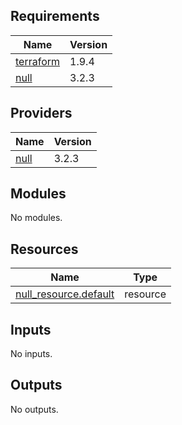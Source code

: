 <!-- BEGIN_TF_DOCS -->
## Requirements

| Name | Version |
|------|---------|
| <a name="requirement_terraform"></a> [terraform](#requirement\_terraform) | 1.9.4 |
| <a name="requirement_null"></a> [null](#requirement\_null) | 3.2.3 |

## Providers

| Name | Version |
|------|---------|
| <a name="provider_null"></a> [null](#provider\_null) | 3.2.3 |

## Modules

No modules.

## Resources

| Name | Type |
|------|------|
| [null_resource.default](https://registry.terraform.io/providers/hashicorp/null/3.2.3/docs/resources/resource) | resource |

## Inputs

No inputs.

## Outputs

No outputs.
<!-- END_TF_DOCS -->